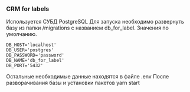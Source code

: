 ### CRM for labels
Используется СУБД PostgreSQL
Для запуска необходимо развернуть базу из папки /migrations с названием db_for_label.
Значения по умолчанию.
```
DB_HOST='localhost'
DB_USER='postgres'
DB_PASSWORD='password'
DB_NAME='db_for_label'
DB_PORT='5432'
```
Остальные необходимые данные находятся в файлe .env
После разворачивания базы и установки пакетов yarn start